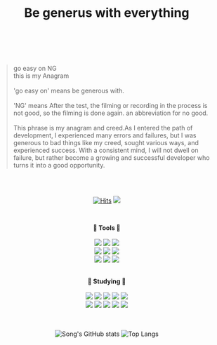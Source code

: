 
<div align="center">
  
<!-- ![waving](https://capsule-render.vercel.app/api?type=waving&height=270&text=HI&fontAlign=50&fontAlignY=32&color=B8DAF2&desc=be&nbsp;generㅐus&nbsp;with&nbsp;everything) -->

  # <div>Be generus with everything <br><br></div>

  <div><br/></div>
  <div><br/></div>
  
> <div align="left">go easy on NG <div> 
> <div align="left">this is my Anagram <div> 
> <div><br/></div>
> <div align="left">'go easy on' means be generous with.<div>
> <div><br/></div>
><div lign="left">'NG' means After the test, the filming or recording in the process is not good, so the filming is done again. an abbreviation for no good.<div>
> <div><br/></div>
> <div lign="left"> This phrase is my anagram and creed.As I entered the path of development, I experienced many errors and failures, but I was generous to bad things like my creed, sought various ways, and experienced success. With a consistent mind, I will not dwell on failure, but rather become a growing and successful developer who turns it into a good opportunity.<div>
  
<br/>
<br/>
  
<div align="center">
  
  
[![Hits](https://hits.seeyoufarm.com/api/count/incr/badge.svg?url=https%3A%2F%2Fgithub.com%2Fgoeasyonng&count_bg=%2379C83D&title_bg=%23555555&icon=googlechrome.svg&icon_color=%23E7E7E7&title=hits&edge_flat=false)](https://hits.seeyoufarm.com)
<a href="https://velog.io/@goeasyonng">
<img src="https://img.shields.io/badge/Velog-F7CAC9?style=flat&logo=velog&logoColor=white&link=https://velog.io/@goeasyonng"/>
</a>
<!-- <a href="mailto:kdh97048@gmail.com">	
   <img src="https://img.shields.io/badge/Gmail-D0A9F5?style=flat-square&logo=Gmail&logoColor=white&link=mailto:kdh97048@gmail.com"/>
</a> -->
<!-- <a href="mailto:art970@naver.com">	
   <img src="https://img.shields.io/badge/naver-03C75A?style=flat-square&logo=naver&logoColor=white&link=mailto:art970@naver.com"/>
</a> -->
<br/>


<b>🫧 Tools 🫧</b>
<br/>
<br/>
<img src="https://img.shields.io/badge/django-B9CEAC?style=flat&logo=DJANGO&logoColor=white"/>
<img src="https://img.shields.io/badge/AWS-F3A347?style=flat&logo=Amazon%20AWS&logoColor=white"/>
<img src="https://img.shields.io/badge/Visual%20Studio-9C8EED?style=flat&logo=Visual%20Studio&logoColor=white"/> 
<br/>
<img src="https://img.shields.io/badge/react-8EB6DE?style=flat&logo=react&logoColor=white"/>
<img src="https://img.shields.io/badge/Windows-8EB6DE?style=flat&logo=Windows&logoColor=white"/>
<img src="https://img.shields.io/badge/Vscode-8EB6DE?style=flat&logo=Visual%20Studio%20code&logoColor=white"/> 
<br/>
<img src="https://img.shields.io/badge/GitHub-363636?style=flat&logo=github&logoColor=white"/>
<img src="https://img.shields.io/badge/flask-363636?style=flat&logo=flask&logoColor=white"/>
<img src="https://img.shields.io/badge/MacOs-363636?style=flat&logo=MacOs&logoColor=white"/> 

<br/>
<b>🫧 Studying 🫧</b>
<br/>
 <br/>
<img src="https://img.shields.io/badge/TensorFlow-FF6F00?style=flat&logo=TensorFlow&logoColor=white"/>
<img src="https://img.shields.io/badge/pytorch-EE4C2C?style=flat&logo=pytorch&logoColor=white"/>
<img src="https://img.shields.io/badge/Numpy-013243?style=flat&logo=Numpy&logoColor=white"/> 
<img src="https://img.shields.io/badge/Pandas-150458?style=flat&logo=Pandas&logoColor=white"/> 
<img src="https://img.shields.io/badge/OpenCV-5C3EE8?style=flat&logo=OpenCV&logoColor=white"/>
<br/>
<img src="https://img.shields.io/badge/Flutter-02569B?style=flat&logo=Flutter&logoColor=white"/>
<img src="https://img.shields.io/badge/Ruby-CC342D?style=flat&logo=ruby&logoColor=white"/>
<img src="https://img.shields.io/badge/R-276DC3?style=flat&logo=R&logoColor=white"/>
<img src="https://img.shields.io/badge/Vue.js-4FC08D?style=flat&logo=Vue.js&logoColor=white"/>
<img src="https://img.shields.io/badge/Redux-764ABC?style=flat&logo=Redux&logoColor=white"/>
<br/>
<br/>
<br/>
  
![Song's GitHub stats](https://github-readme-stats.vercel.app/api?username=goeasyonng&count_private=true&custom_title=Song's&nbsp;github&nbsp;&bg_color=B9CEAC&title_color=fff&text_color=fff)
![Top Langs](https://github-readme-stats.vercel.app/api/top-langs/?username=goeasyonng&layout=compact&custom_title=My&nbsp;Language&nbsp;&bg_color=B9CEAC&title_color=fff&text_color=fff&height=30) 

  
 
<!-- ![Footer](https://capsule-render.vercel.app/api?type=waving&color=B8DAF2&height=200&section=footer)  -->
 
 </div>
 
